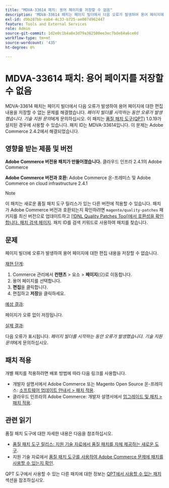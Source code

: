```yaml
---
title: "MDVA-33614 패치: 용어 페이지를 저장할 수 없음"
description: 'MDVA-33614 패치는 페이지 빌더에서 다음 오류가 발생하여 용어 페이지에 대한 편집 내용을 저장할 수 없는 문제를 해결했습니다. *페이지 빌더를 시작하는 동안 오류가 발생했습니다. 기술 지원 담당자에게 문의하십시오*. 이 패치는 [Quality Patches Tool (QPT)](/help/announcements/adobe-commerce-announcements/magento-quality-patches-released-new-tool-to-self-serve-quality-patches.md) 1.0.19가 설치된 경우 사용할 수 있습니다. 패치 ID는 MDVA-33614입니다. Adobe Commerce 2.4.2에서 문제가 해결되었습니다.'
exl-id: d9b287bb-eab4-4c33-b725-ae0074962447
feature: Tools and External Services
role: Admin
source-git-commit: 1d2e0c1b4a8e3d79a362500ee3ec7bde84a6ce0d
workflow-type: tm+mt
source-wordcount: '435'
ht-degree: 0%

---
```


# MDVA-33614 패치: 용어 페이지를 저장할 수 없음

MDVA-33614 패치는 페이지 빌더에서 다음 오류가 발생하여 용어 페이지에 대한 편집 내용을 저장할 수 없는 문제를 해결했습니다. *페이지 빌더를 시작하는 동안 오류가 발생했습니다. 기술 지원 문의*&#x200B;에게 문의하십시오. 이 패치는 [품질 패치 도구(QPT)](/help/announcements/adobe-commerce-announcements/magento-quality-patches-released-new-tool-to-self-serve-quality-patches.md) 1.0.19가 설치된 경우에 사용할 수 있습니다. 패치 ID는 MDVA-33614입니다. 이 문제는 Adobe Commerce 2.4.2에서 해결되었습니다.

## 영향을 받는 제품 및 버전

**Adobe Commerce 버전용 패치가 만들어졌습니다.** 클라우드 인프라 2.4.1의 Adobe Commerce

**Adobe Commerce 버전과 호환:** Adobe Commerce 온-프레미스 및 Adobe Commerce on cloud infrastructure 2.4.1

>[!NOTE]
>
>이 패치는 새로운 품질 패치 도구 릴리스가 있는 다른 버전에 적용할 수 있습니다. 패치가 Adobe Commerce 버전과 호환되는지 확인하려면 `magento/quality-patches` 패키지를 최신 버전으로 업데이트하고 [[!DNL Quality Patches Tool]에서 호환성을 확인합니다. 패치 검색 페이지](https://devdocs.magento.com/quality-patches/tool.html#patch-grid). 패치 ID를 검색 키워드로 사용하여 패치를 찾습니다.

## 문제

페이지 빌더에 오류가 발생하여 용어 페이지에 대한 편집 내용을 저장할 수 없습니다.

<u>재현 단계</u>:

1. Commerce 관리에서 **컨텐츠** > 요소 > **페이지**(으)로 이동합니다.
1. 용어 페이지를 선택합니다.
1. **편집**&#x200B;을 클릭합니다.
1. 편집하고 **저장**&#x200B;을 클릭하세요.

<u>예상 결과</u>:

페이지가 오류 없이 저장됩니다.

<u>실제 결과</u>:

다음 오류가 표시됩니다. *페이지 빌더를 시작하는 동안 오류가 발생했습니다. 기술 지원 문의*&#x200B;에게 문의하십시오.

## 패치 적용

개별 패치를 적용하려면 배포 방법에 따라 다음 링크를 사용합니다.

* 개발자 설명서에서 Adobe Commerce 또는 Magento Open Source 온-프레미스: [소프트웨어 업데이트 안내서 > 패치 적용](https://devdocs.magento.com/guides/v2.4/comp-mgr/patching/mqp.html).
* 클라우드 인프라의 Adobe Commerce: 개발자 설명서에서 [업그레이드 및 패치 > 패치 적용](https://devdocs.magento.com/cloud/project/project-patch.html).

## 관련 읽기

품질 패치 도구에 대한 자세한 내용은 다음을 참조하십시오.

* [품질 패치 도구 릴리스: 지원 기술 자료에서 품질 패치를 자체 제공하는 새로운 도구](/help/announcements/adobe-commerce-announcements/magento-quality-patches-released-new-tool-to-self-serve-quality-patches.md).
* 지원 기술 자료에서 [품질 패치 도구를 사용하여 Adobe Commerce 문제에 패치를 사용할 수 있는지 확인](/help/support-tools/patches-available-in-qpt-tool/check-patch-for-magento-issue-with-magento-quality-patches.md).

QPT 도구에서 사용할 수 있는 다른 패치에 대한 정보는 [QPT에서 사용할 수 있는 패치](https://support.magento.com/hc/en-us/sections/360010506631-Patches-available-in-QPT-tool-) 섹션을 참조하십시오.
